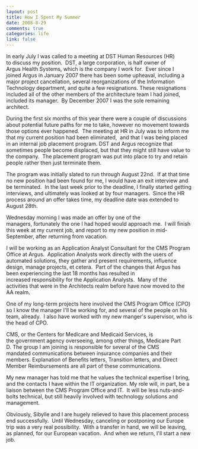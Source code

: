 ```yaml
--- 
layout: post
title: How I Spent My Summer
date: 2008-8-29
comments: true
categories: life
link: false
---
```

In early July I was called to a meeting at DST Human Resources (HR) to discuss my position.  DST, a large corporation, is half owner of Argus Health Systems, which is the company I work for.  Ever since I joined Argus in January 2007 there has been some upheaval, including a major project cancellation, several reorganizations of the Information Technology department, and quite a few resignations. These resignations included all of the other members of the architecture team I had joined, included its manager.  By December 2007 I was the sole remaining architect.

During the first six months of this year there were a couple of discussions about potential future paths for me to take, however no movement towards those options ever happened.  The meeting at HR in July was to inform me that my current position had been eliminated,  and that I was being placed in an internal job placement program. DST and Argus recognize that sometimes people become displaced, but that they might still have value to the company.  The placement program was put into place to try and retain people rather then just terminate them.

The program was initially slated to run through August 22nd.  If at that time no new position had been found for me, I would have an exit interview and be terminated.  In the last week prior to the deadline, I finally started getting interviews, and ultimately was looked at by four managers.  Since the HR process around an offer takes time, my deadline date was extended to August 28th.

Wednesday morning I was made an offer by one of the managers, fortunately the one I had hoped would approach me.  I will finish this week at my current job, and report to my new position in mid-September, after returning from vacation.

I will be working as an Application Analyst Consultant for the CMS Program Office at Argus.  Application Analysts work directly with the users of automated solutions, they gather and present requirements, influence design, manage projects, et cetera.  Part of the changes that Argus has been experiencing the last 18 months has resulted in increased responsibility for the Application Analysts.  Many of the activities that were in the Architects realm before have now moved to the AA realm.

One of my long-term projects here involved the CMS Program Office (CPO) so I know the manager I'll be working for, and several of the people on his team, already.  I also have worked with my new manger's supervisor, who is the head of CPO.

CMS, or the Centers for Medicare and Medicaid Services, is the government agency overseeing, among other things, Medicare Part D. The group I am joining is responsible for several of the CMS mandated communications between insurance companies and their members. Explanation of Benefits letters, Transition letters, and Direct Member Reimbursements are all part of these communications.

My new manager has told me that he values the technical expertise I bring, and the contacts I have within the IT organization. My role will, in part, be a liaison between the CMS Program Office and IT.  It will be less nuts-and-bolts technical, but still heavily involved with technology solutions and management.

Obviously, Sibylle and I are hugely relieved to have this placement process end successfully.  Until Wednesday, canceling or postponing our Europe trip was a very real possibility.  With a transfer in hand, we will be leaving, as planned, for our European vacation.  And when we return, I'll start a new job.
